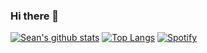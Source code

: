 ### Hi there 👋

[![Sean's github stats](https://github-readme-stats-yoshimario.vercel.app/api?username=yoshimario&theme=prussian&show_icons=true)](https://github.com/yoshimario/github-readme-stats)
[![Top Langs](https://github-readme-stats-yoshimario.vercel.app/api/top-langs/?username=yoshimario&theme=prussian)](https://github.com/yoshimario/github-readme-stats)
[![Spotify](https://novatorem-gilt-eight.vercel.app/api/spotify)](https://open.spotify.com/user/prisondude)
<!--
**yoshimario/yoshimario** is a ✨ _special_ ✨ repository because its `README.md` (this file) appears on your GitHub profile.

Here are some ideas to get you started:

- 🔭 I’m currently working on ...
- 🌱 I’m currently learning ...
- 👯 I’m looking to collaborate on ...
- 🤔 I’m looking for help with ...
- 💬 Ask me about ...
- 📫 How to reach me: ...
- 😄 Pronouns: ...
- ⚡ Fun fact: ...
-->
